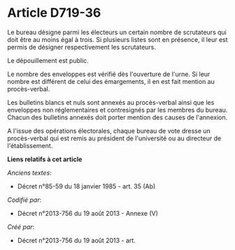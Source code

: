 # Article D719-36

Le bureau désigne parmi les électeurs un certain nombre de scrutateurs qui doit être au moins égal à trois. Si plusieurs
listes sont en présence, il leur est permis de désigner respectivement les scrutateurs.

Le dépouillement est public.

Le nombre des enveloppes est vérifié dès l'ouverture de l'urne. Si leur nombre est différent de celui des émargements, il en
est fait mention au procès-verbal.

Les bulletins blancs et nuls sont annexés au procès-verbal ainsi que les enveloppes non réglementaires et contresignés par
les membres du bureau. Chacun des bulletins annexés doit porter mention des causes de l'annexion.

A l'issue des opérations électorales, chaque bureau de vote dresse un procès-verbal qui est remis au président de
l'université ou au directeur de l'établissement.

**Liens relatifs à cet article**

_Anciens textes_:

  - Décret n°85-59 du 18 janvier 1985 - art. 35 (Ab)

_Codifié par_:

  - Décret n°2013-756 du 19 août 2013 -  Annexe (V)

_Créé par_:

  - Décret n°2013-756 du 19 août 2013 - art.
